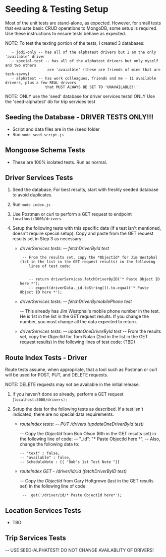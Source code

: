 # Seeding & Testing Setup

Most of the unit tests are stand-alone, as expected. However, for small tests that
evaluate basic CRUD operations to MongoDB, some setup is required. Use these instructions
to ensure tests behave as expected.

NOTE:  To test the texting portion of the tests, I created 3 databases:

       - jodi-only -- has all of the alphatest drivers but I am the only 'available' driver
       - special-test -- has all of the alphatest drivers but only myself and two others
                       are 'avaialble' (these are friends of mine that are tech-savvy)
       - alphatest -- has work colleagues, friends and me - 11 available drivers, plus a few REAL drivers 
                      that MUST ALWAYS BE SET TO 'UNAVAILABLE!!'              


NOTE:  ONLY use the 'seed' database for driver services tests!
       ONLY Use the 'seed-alphatest' db for trip services test

## Seeding the Database - DRIVER TESTS ONLY!!!
 - Script and data files are in the /seed folder
 - Run ```node seed-script.js```

## Mongoose Schema Tests
- These are 100% isolated tests. Run as normal.

## Driver Services Tests
1. Seed the database. For best results, start with freshly seeded database to avoid duplicates.

2. Run ```node index.js```

3. Use Postman or curl to perform a GET request to endpoint ```localhost:3000/drivers```

4. Setup the following tests with this specific data (if a test isn't mentioned, doesn't require special setup). 
   Copy and paste from the GET request results set in Step 3 as necessary:

    - *driverServices tests: -- fetchDriverById test*
    
           -- From the results set, copy the *ObjectId* for Jim Westphal (1st in the list in the GET request results) in the following 
              lines of test code:
            
              
              -- return driverServices.fetchDriverByID('* Paste Object ID here *');
              -- expect(driverData._id.toString()).to.equal('* Paste Object ID here *');

    - *driverServices tests: -- fetchDriverBymobilePhone test*
    
        -- This already has Jim Westphal's mobile phone number in the test. He is 1st in the list in the GET request results. If you 
           change the number, you must change all the data expected to return.

    - *driverServices tests: -- updateOneDriverById test*
        -- From the results set, copy the *ObjectId* for Tom Nolan (2nd in the list in the GET request results) in the following lines              of test code: (TBD)



## Route Index Tests - Driver
Route tests assume, when appropriate, that a tool such as Postman or curl will be used
for POST, PUT, and DELETE requests.

NOTE: DELETE requests may not be available in the initial release.

1. If you haven't done so already, perform a GET request (```localhost:3000/drivers);```

2. Setup the data for the following tests as described. If a test isn't indicated, there are no special data requirements.
   - *routeIndex tests: -- PUT /drivers (updateOneDriverById test)*
   
      -- Copy the *ObjectId* from Bob Olson (6th in the GET results set) in the following line of code:
      -- "_id": "* Paste ObjectId here *",
      -- Also, change the following data to:
      
         -- "text" : false,
         -- "available" : false,
         -- ScheduleNote : [{ "Bob's 1st Test Note "}]  

   - *routeIndex GET - /driver/id/:id (fetchDriverByID test)*
   
      -- Copy the *ObjectId* from Gary Holtgrewe (last in the GET results set) in the following line of code:
      
          -- .get('/driver/id/* Paste ObjectId here*');




## Location Services Tests
- TBD

## Trip Services Tests  
-- USE SEED-ALPHATEST! DO NOT CHANGE AVAILABLITY OF DRIVERS!
